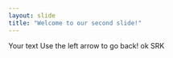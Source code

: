 ```yaml
---
layout: slide
title: "Welcome to our second slide!"
---
```

Your text
Use the left arrow to go back!
ok SRK
